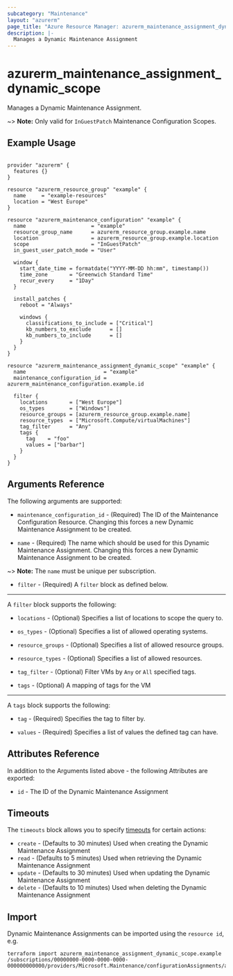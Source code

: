 ```yaml
---
subcategory: "Maintenance"
layout: "azurerm"
page_title: "Azure Resource Manager: azurerm_maintenance_assignment_dynamic_scope"
description: |-
  Manages a Dynamic Maintenance Assignment
---
```


# azurerm_maintenance_assignment_dynamic_scope

Manages a Dynamic Maintenance Assignment.

~> **Note:** Only valid for `InGuestPatch` Maintenance Configuration Scopes.

## Example Usage

```hcl

provider "azurerm" {
  features {}
}

resource "azurerm_resource_group" "example" {
  name     = "example-resources"
  location = "West Europe"
}

resource "azurerm_maintenance_configuration" "example" {
  name                     = "example"
  resource_group_name      = azurerm_resource_group.example.name
  location                 = azurerm_resource_group.example.location
  scope                    = "InGuestPatch"
  in_guest_user_patch_mode = "User"

  window {
    start_date_time = formatdate("YYYY-MM-DD hh:mm", timestamp())
    time_zone       = "Greenwich Standard Time"
    recur_every     = "1Day"
  }

  install_patches {
    reboot = "Always"

    windows {
      classifications_to_include = ["Critical"]
      kb_numbers_to_exclude      = []
      kb_numbers_to_include      = []
    }
  }
}

resource "azurerm_maintenance_assignment_dynamic_scope" "example" {
  name                         = "example"
  maintenance_configuration_id = azurerm_maintenance_configuration.example.id

  filter {
    locations       = ["West Europe"]
    os_types        = ["Windows"]
    resource_groups = [azurerm_resource_group.example.name]
    resource_types  = ["Microsoft.Compute/virtualMachines"]
    tag_filter      = "Any"
    tags {
      tag    = "foo"
      values = ["barbar"]
    }
  }
}
```

## Arguments Reference

The following arguments are supported:

* `maintenance_configuration_id` - (Required) The ID of the Maintenance Configuration Resource. Changing this forces a new Dynamic Maintenance Assignment to be created.

* `name` - (Required) The name which should be used for this Dynamic Maintenance Assignment. Changing this forces a new Dynamic Maintenance Assignment to be created.

~> **Note:** The `name` must be unique per subscription.

* `filter` - (Required) A `filter` block as defined below.

---

A `filter` block supports the following:

* `locations` - (Optional) Specifies a list of locations to scope the query to.

* `os_types` - (Optional) Specifies a list of allowed operating systems.

* `resource_groups` - (Optional) Specifies a list of allowed resource groups.

* `resource_types` - (Optional) Specifies a list of allowed resources.

* `tag_filter` - (Optional) Filter VMs by `Any` or `All` specified tags.

* `tags` - (Optional) A mapping of tags for the VM

---

A `tags` block supports the following:

* `tag` - (Required) Specifies the tag to filter by.

* `values` - (Required) Specifies a list of values the defined tag can have.

## Attributes Reference

In addition to the Arguments listed above - the following Attributes are exported: 

* `id` - The ID of the Dynamic Maintenance Assignment

## Timeouts

The `timeouts` block allows you to specify [timeouts](https://www.terraform.io/language/resources/syntax#operation-timeouts) for certain actions:

* `create` - (Defaults to 30 minutes) Used when creating the Dynamic Maintenance Assignment
* `read` - (Defaults to 5 minutes) Used when retrieving the Dynamic Maintenance Assignment
* `update` - (Defaults to 30 minutes) Used when updating the Dynamic Maintenance Assignment
* `delete` - (Defaults to 10 minutes) Used when deleting the Dynamic Maintenance Assignment

## Import

Dynamic Maintenance Assignments can be imported using the `resource id`, e.g.

```shell
terraform import azurerm_maintenance_assignment_dynamic_scope.example /subscriptions/00000000-0000-0000-0000-000000000000/providers/Microsoft.Maintenance/configurationAssignments/assignmentName
```
